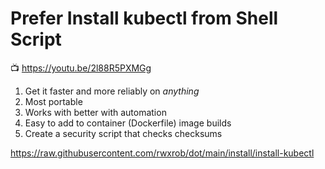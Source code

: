 # Prefer Install kubectl from Shell Script

📺 <https://youtu.be/2l88R5PXMGg>

1. Get it faster and more reliably on *anything*
1. Most portable
1. Works with better with automation
1. Easy to add to container (Dockerfile) image builds
1. Create a security script that checks checksums

<https://raw.githubusercontent.com/rwxrob/dot/main/install/install-kubectl>

